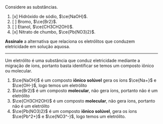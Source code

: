 Considere as substâncias.

1. [x] Hidróxido de sódio, $\ce{NaOH}$.
2. [ ] Bromo, $\ce{Br2}$.
3. [ ] Etanol, $\ce{CH3CH2OH}$.
4. [x] Nitrato de chumbo, $\ce{Pb(NO3)2}$.

**Assinale** a alternativa que relaciona os eletrólitos que conduzem eletricidade em solução aquosa.

---

Um eletrólito é uma substância que conduz eletricidade mediante a migração de íons, portanto basta identificar se temos um composto iônico ou molecular.

1. $\ce{NaOH}$ é um composto **iônico solúvel** gera os íons $\ce{Na+}$ e $\ce{OH-}$, logo temos um eletrólito
2. $\ce{Br2}$ é um composto **molecular**, não gera íons, portanto não é um eletrólito
3. $\ce{CH3CH2OH}$ é um composto **molecular**, não gera íons, portanto não é um eletrólito
4. $\ce{Pb(NO3)2}$ é um composto **iônico solúvel**, gera os íons $\ce{Pb^2+}$ e $\ce{NO3^-}$, logo temos um eletrólito.

